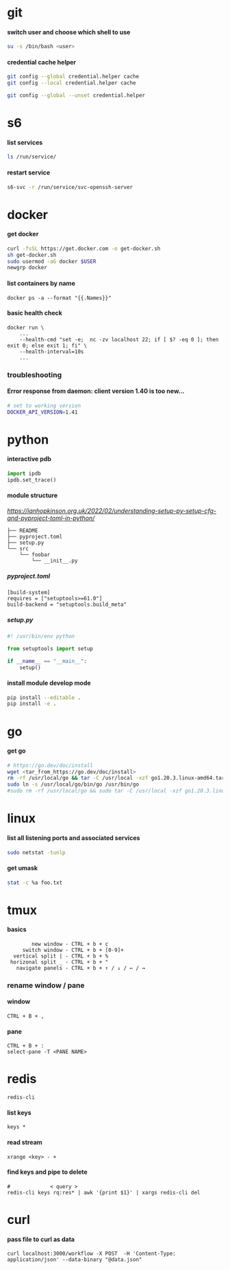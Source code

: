 # git
#### switch user and choose which shell to use
```bash
su -s /bin/bash <user>
```
#### credential cache helper
```bash
git config --global credential.helper cache
git config --local credential.helper cache

git config --global --unset credential.helper
```

# s6
#### list services
```bash
ls /run/service/
```
#### restart service
```bash
s6-svc -r /run/service/svc-openssh-server
```

# docker
#### get docker
```bash
curl -fsSL https://get.docker.com -o get-docker.sh
sh get-docker.sh
sudo usermod -aG docker $USER
newgrp docker
```
#### list containers by name
```shell
docker ps -a --format "{{.Names}}"
```
#### basic health check 
```shell
docker run \
    ...
    --health-cmd "set -e;  nc -zv localhost 22; if [ $? -eq 0 ]; then exit 0; else exit 1; fi" \
    --health-interval=10s 
    ...
```
### troubleshooting
#### Error response from daemon: client version 1.40 is too new...
```bash
# set to working version
DOCKER_API_VERSION=1.41
```

# python
#### interactive pdb
```python
import ipdb
ipdb.set_trace()
```
#### module structure
_https://ianhopkinson.org.uk/2022/02/understanding-setup-py-setup-cfg-and-pyproject-toml-in-python/_
```
├── README
├── pyproject.toml
├── setup.py
└── src
    └── foobar
        └── __init__.py
```
##### pyproject.toml
```
[build-system]
requires = ["setuptools>=61.0"]
build-backend = "setuptools.build_meta"
```
##### setup.py
```python
#! /usr/bin/env python

from setuptools import setup

if __name__ == "__main__":
    setup()
```
#### install module develop mode
```bash
pip install --editable .
pip install -e .
```

# go
#### get go
```bash
# https://go.dev/doc/install
wget <tar_from_https://go.dev/doc/install>
rm -rf /usr/local/go && tar -C /usr/local -xzf go1.20.3.linux-amd64.tar.gz
sudo ln -s /usr/local/go/bin/go /usr/bin/go
#sudo rm -rf /usr/local/go && sudo tar -C /usr/local -xzf go1.20.3.linux-amd64.tar.gz
```

# linux
#### list all listening ports and associated services
```bash
sudo netstat -tunlp
```
#### get umask
```bash
stat -c %a foo.txt
```

# tmux
#### basics
```
        new window - CTRL + b + c
     switch window - CTRL + b + [0-9]+
  vertical split | - CTRL + b + %
 horizonal split _ - CTRL + b + "
   navigate panels - CTRL + b + ↑ / ↓ / ← / →
```
### rename window / pane
#### window
```
CTRL + B + ,
```
#### pane
```
CTRL + B + :
select-pane -T <PANE NAME>
```

# redis
```
redis-cli
```
#### list keys
```
keys * 
```
#### read stream
```
xrange <key> - + 
```
#### find keys and pipe to delete
```
#             < query >
redis-cli keys rq:res* | awk '{print $1}' | xargs redis-cli del
```

# curl
#### pass file to curl as data
```
curl localhost:3000/workflow -X POST  -H 'Content-Type: application/json' --data-binary "@data.json"
```
